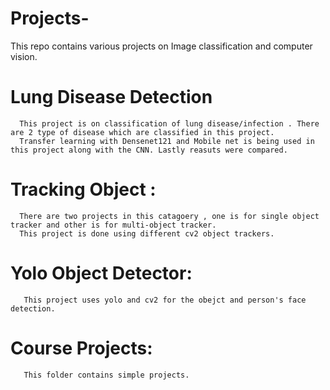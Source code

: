 # Projects-

This repo contains various projects on Image classification and computer vision.

# Lung Disease Detection 
      This project is on classification of lung disease/infection . There are 2 type of disease which are classified in this project.
      Transfer learning with Densenet121 and Mobile net is being used in this project along with the CNN. Lastly reasuts were compared.
      
# Tracking Object :
      There are two projects in this catagoery , one is for single object tracker and other is for multi-object tracker.
      This project is done using different cv2 object trackers.  

# Yolo Object Detector:
       This project uses yolo and cv2 for the obejct and person's face detection. 

# Course Projects:
       This folder contains simple projects. 